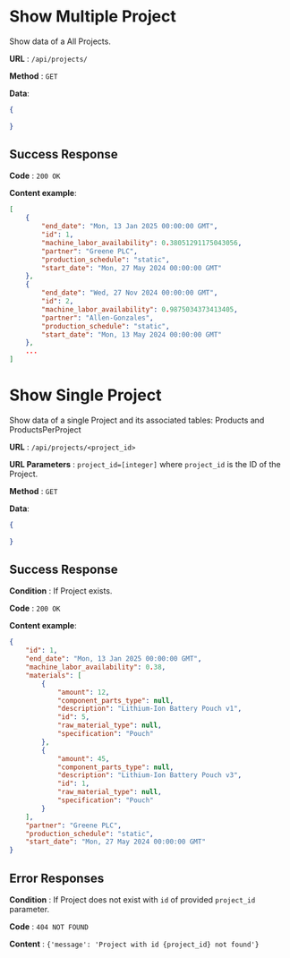 # Show Multiple Project

Show data of a All Projects.

**URL** : `/api/projects/`

**Method** : `GET`

**Data**: 

```json
{
    
}
```

## Success Response

**Code** : `200 OK`

**Content example**:

```json
[
    {
        "end_date": "Mon, 13 Jan 2025 00:00:00 GMT",
        "id": 1,
        "machine_labor_availability": 0.38051291175043056,
        "partner": "Greene PLC",
        "production_schedule": "static",
        "start_date": "Mon, 27 May 2024 00:00:00 GMT"
    },
    {
        "end_date": "Wed, 27 Nov 2024 00:00:00 GMT",
        "id": 2,
        "machine_labor_availability": 0.9875034373413405,
        "partner": "Allen-Gonzales",
        "production_schedule": "static",
        "start_date": "Mon, 13 May 2024 00:00:00 GMT"
    },
    ...
]
```

# Show Single Project

Show data of a single Project and its associated tables: Products and ProductsPerProject 

**URL** : `/api/projects/<project_id>`

**URL Parameters** : `project_id=[integer]` where `project_id` is the ID of the Project.

**Method** : `GET`

**Data**: 

```json
{
    
}
```

## Success Response

**Condition** : If Project exists.

**Code** : `200 OK`

**Content example**:

```json
{
    "id": 1,
    "end_date": "Mon, 13 Jan 2025 00:00:00 GMT",
    "machine_labor_availability": 0.38,
    "materials": [
        {
            "amount": 12,
            "component_parts_type": null,
            "description": "Lithium-Ion Battery Pouch v1",
            "id": 5,
            "raw_material_type": null,
            "specification": "Pouch"
        },
        {
            "amount": 45,
            "component_parts_type": null,
            "description": "Lithium-Ion Battery Pouch v3",
            "id": 1,
            "raw_material_type": null,
            "specification": "Pouch"
        }
    ],
    "partner": "Greene PLC",
    "production_schedule": "static",
    "start_date": "Mon, 27 May 2024 00:00:00 GMT"
}
```

## Error Responses

**Condition** : If Project does not exist with `id` of provided `project_id` parameter.

**Code** : `404 NOT FOUND`

**Content** : `{'message': 'Project with id {project_id} not found'}`